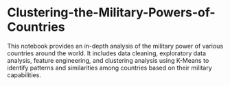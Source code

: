 # Clustering-the-Military-Powers-of-Countries
This notebook provides an in-depth analysis of the military power of various countries around the world. It includes data cleaning, exploratory data analysis, feature engineering, and clustering analysis using K-Means to identify patterns and similarities among countries based on their military capabilities.
